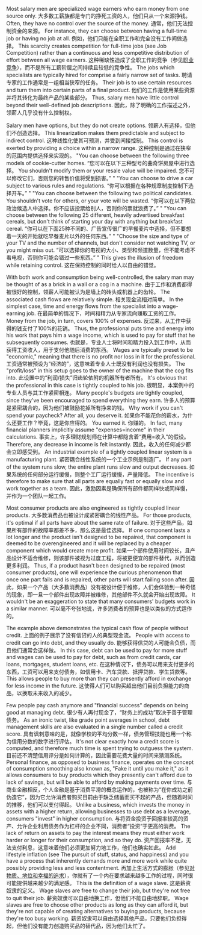 Most salary men are specialized wage  earners  who  earn  money  from  one source  only.
大多数工薪族都是专门的挣死工资的人，他们只从一个来源挣钱。
Often,  they  have  no  control  over  the  source  of  the  money.
通常，他们无法控制资金的来源。
For instance, they can choose between having a full-time job or having no job at all.
例如，他们只能在全职工作和完全没有工作间做选择。
This scarcity creates competition for full-time jobs (see Job Competition) rather than a continuous and less competitive distribution of effort between all wage earners.
这种稀缺性造成了全职工作的竞争（参见[职业竞争]()），而不是所有工薪阶层之间持续且较低的竞争性。
The  jobs  which  specialists  are  typically  hired  for  comprise  a  fairly narrow  set  of  tasks.
聘请专家的工作通常是一组相当狭窄的任务。
Their  job  is  to  use  certain  resources  and  turn  them  into certain parts of a final product.
他们的工作是使用某些资源并将其转化为最终产品的某些部分。
Thus, salary men have little control beyond their well-defined job descriptions.
因此，除了明确的工作描述之外，领薪人几乎没有什么控制权。

Salary men have options, but they do not create options.
领薪人有选择，但他们不创造选择。
This linearization makes them predictable and subject to indirect control.
这种线性化使其可预测，并受到间接控制。
This control is exerted by providing  a  choice  within  a  narrow  range.
这种控制是通过在狭窄的范围内提供选择来实现的。
"You  can  choose  between  the  following three models of cookie-cutter homes.
“您可以在以下三种型号的曲奇饼房屋中进行选择。
You shouldn't modify them or your resale value will be impaired.
您不可以修改它们，否则您的转售价值将受到损害。”
" "You can choose to drive a car subject to various  rules  and  regulations.
“你可以根据在各种规章制度控制下选择开车。”
"  "You  can  choose  between  the  following  two political candidates. You shouldn't vote for others, or your vote will be wasted.
“你可以在以下两位政治候选人中选择。你不应该投票给别人，否则你的票就浪费了。”
" "You  can  choose  between  the  following  25  different,  heavily  advertised breakfast cereals, but don't think of starting your day with anything but breakfast cereal.
“你可以在下面25种不同的、广告宣传很广的早餐麦片中选择，但不要想着一天的开始就吃早餐麦片以外的任何东西。”
" "Choose the size and type of your TV and the number of channels, but don't consider not watching TV, or you might miss out.
“可以选择你的电视的大小、类型和频道数量，但不能考虑不看电视，否则你可能会错过一些东西。”
" This gives the illusion of freedom while retaining control.
这在保持控制的同时给人以自由的错觉。

With both work and consumption being well-controlled, the salary man may be thought of as a brick in a wall or a cog in a machine.
由于工作和消费都得被很好的控制，领薪人可能被认为是墙上的砖头或机器上的齿轮。
The associated cash flows are relatively simple.
相关现金流相对简单。
In the simplest case, time and energy flows from the specialist into a wage-earning job.
在最简单的情况下，时间和精力从专家流向赚取工资的工作。
Money from the job, in turn, covers 100% of expenses.
反过来，从工作中获得的钱支付了100%的花销。
Thus, the professional puts time and energy into his work that pays him  a  wage  income,  which  is  used  to  pay  for  stuff  that  he  subsequently consumes.
也就是，专业人士将时间和精力投入到工作中，从而获得工资收入，用于支付他随后消费的东西。
Wages are typically preset to be "economic," meaning that there is no profit nor loss in it for the professional.
工资通常被预设为“经济的”，这意味着专业人士既没有利润也没有损失。
The "profit/loss" in this setup goes to the owner of the machine that the cog fits into.
此设置中的“利润/损失”归齿轮依附的机器所有者所有。
It's obvious that the professional in this case is tightly coupled to his job.
很明显，本案例中的专业人员与其工作紧密相连。
Many people's budgets are tightly coupled, since they've been encouraged to spend everything they earn.
许多人的预算是紧密耦合的，因为他们被鼓励花掉所有挣来的钱。
Why work if you can't spend your paycheck? After all, you deserve it.
如果你不能花你的薪水，为什么还要工作？毕竟，这是你应得的。
You earned it.
你赚的。
In fact, many financial  planners  implicitly  assume  "expenses=income"  in  their  calculations.
事实上，许多理财规划师在计算中都隐含着“费用=收入”的假设。
Therefore, any decrease in income is felt instantly.
因此，收入的任何减少都会立即感受到。
An industrial example of a tightly coupled linear system is a manufacturing plant.
紧密耦合线性系统的一个工业示例是制造厂。
If any part of the system runs  slow,  the  entire  plant  runs  slow  and  output  decreases.
如果系统的任何部分运行缓慢，则整个工厂运行缓慢，产量降低。
The  incentive  is therefore to make sure that all parts are equally fast or equally slow and work together as a team.
因此，激励因素是确保所有部件都同样快或同样慢，并作为一个团队一起工作。

Most  consumer  products  are  also  engineered  as  tightly  coupled  linear products.
大多数消费品也被设计成紧密耦合的线性产品。
For those products, it's optimal if all parts have about the same rate of failure.
对于这些产品，如果所有部件的故障率都差不多，那么这是最佳选择。
If one component lasts a lot longer and the product isn't designed to be repaired, that component is deemed to be overengineered and it will be replaced by  a  cheaper  component  which  would  create  more  profit.
如果一个部件使用时间较长，且产品设计不适合维修，则该部件被视为过度工程，将被更便宜的部件替代，从而创造更多利润。
Thus,  if  a  product hasn't  been  designed  to  be  repaired  (most  consumer  products),  one  will experience the curious phenomenon that once one part fails and is repaired, other parts  will  start  failing  soon  after.
因此，如果一个产品（大多数消费品）没有被设计便于维修，人们会体验到一种奇怪的现象，即一旦一个部件出现故障并被维修，其他部件不久就会开始出现故障。
It  wouldn't  be  an  exaggeration  to  state  that many consumers' budgets work in a similar manner.
可以毫不夸张地说，许多消费者的预算也是以类似的方式运作的。

The  example  above  demonstrates  the  typical  cash  flow of  people  without credit.
上面的例子展示了没有信贷的人的典型现金流。
People with access to credit can go into debt, and they usually do.
能够获得信贷的人可能会负债，而且他们通常会这样做。
In this case, debt can be used to pay for more stuff and wages can be used to pay for  debt, such as from credit cards, car loans, mortgages, student loans, etc.
在这种情况下，债务可以用来支付更多的东西，工资可以用来支付债务，如信用卡、汽车贷款、抵押贷款、学生贷款等。
This allows people to buy more than they can presently afford in exchange for less income in the future.
这使得人们可以购买超出他们目前负担能力的商品，以换取未来收入的减少。

Few  people  pay  cash  anymore  and  "financial  success"  depends  on  being good at managing debt.
很少有人再付现金了，“财务上的成功”取决于善于管理债务。
As an ironic twist, like grade point averages in school, debt  management  skills  are  also  evaluated  in  a  single  number  called  a  credit score.
具有讽刺意味的是，就像学校的平均分数一样，债务管理技能也用一个称为信用分数的数字进行评估。
It's not clear exactly how a credit score is computed, and therefore much time  is  spent  trying  to  outguess  the  system.
目前还不清楚信用评分是如何计算的，因此需要花费大量的时间来猜测系统。
Personal  finance,  as  opposed  to business finance, operates on the concept of consumption smoothing also known as, "Fake it until you make it," as it allows consumers to buy products which they presently can't afford due to lack of savings, but will be able to afford by making  payments  over  time.
与商业金融相反，个人金融是基于消费平滑的概念运作的，也被称为“在你成功之前伪造它”，因为它允许消费者购买目前由于缺乏储蓄而买不起的产品，但随着时间的推移，他们可以支付得起。
Unlike  a  business,  which  invests  the  money  in assets  with  a  higher  return,  allowing  businesses  to  use  debt  as  a  leverage, consumers "invest" in higher consumption.
与将资金投资于回报率较高的资产、允许企业利用债务作为杠杆的企业不同，消费者“投资”于更高的消费。
The lack of return on assets to pay the interest means they must either work harder or longer for their consumption, and  so  they  do.
资产回报率不足，无法支付利息，这意味着他们必须更加努力地工作，他们也确实如此。
Add  lifestyle inflation  (see  The  pursuit  of  stuff,  status,  and happiness) and you have a process that inherently demands more and more work while quite possibly providing less and less contentment.
再加上生活方式的膨胀（参见[对物质、地位和幸福的追求]()），你就有了一个内在要求越来越多工作的过程，同时很可能提供越来越少的满足感。
This is the definition of a wage slave.
这是薪资奴隶的定义。
Wage slaves are free to change their job, but they're not free to quit their  job.
薪资奴隶可以自由地换工作，但他们不能自由地辞职。
Wage  slaves  are  free  to  choose  other  products  as  long  as  they  can afford  it,  but  they're  not  capable  of  creating  alternatives  to  buying  products, because they're too busy working.
薪资奴隶可以自由选择其他产品，只要他们负担得起，但他们没有能力创造购买品的替代品，因为他们太忙了。
